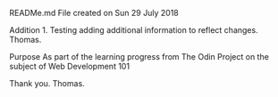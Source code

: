 READMe.md
File created on Sun 29 July 2018

Addition 1.
Testing adding additional information to reflect changes.
Thomas.





Purpose
As part of the learning progress from The Odin Project on the subject of Web Development 101

Thank you.
Thomas.
